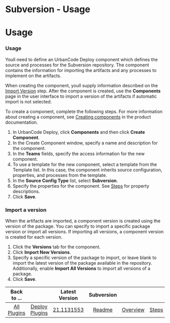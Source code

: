 
Subversion - Usage
==================

# Usage



### Usage




 


Youll need to define an UrbanCode Deploy component which defines the source and processes for the 
Subversion repository. The component contains the information for importing the artifacts and any processes to implement
 on the artifacts.


When creating the component, youll supply information described on the [Import Version](#steps) 
step. After the component is created, use the **Components** page in the user interface to import a version of the 
artifacts if automatic import is not selected.


To create a component, complete the following steps. For more 
information about creating a component, see [Creating 
components](http://www-01.ibm.com/support/knowledgecenter/SS4GSP_7.0.2/com.ibm.udeploy.doc/topics/comp_create.html 
"Creating components") in the product documentation.


1. In UrbanCode Deploy, click **Components** and then click 
**Create Component**.
2. In the Create Component window, specify a name and description for the component.
3. In the 
**Teams** fields, specify the access information for the new component.
4. To use a template for the new component, 
select a template from the Template list. In this case, the component inherits source configuration, properties, and 
processes from the template.
5. In the **Source Config Type** list, select **Subversion**.
6. Specify the properties for
 the component. See [Steps](#steps) for property descriptions.
7. Click **Save**.


### Import a version


When the 
artifacts are imported, a component version is created using the version of the package. You can specify to import a 
specific package version or import all versions. If importing all versions, a component version is created for each 
version. 


1. Click the **Versions** tab for the component.
2. Click **Import New Versions**.
3. Specify a specific 
version of the package to import, or leave blank to import the latest version of the package available in the 
repository. Additionally, enable **Import All Versions** to import all versions of a package.
4. Click **Save**.


|Back to ...||Latest Version|Subversion ||||
| :---: | :---: | :---: | :---: | :---: | :---: | :---: |
|[All Plugins](../../index.md)|[Deploy Plugins](../README.md)|[21.1131553]()|[Readme](README.md)|[Overview](overview.md)|[Steps](steps.md)|[Downloads](downloads.md)|
